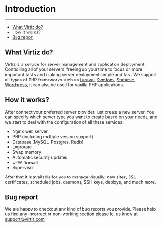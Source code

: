 # Introduction

---

- [What Virtiz do?](#what-virtiz-do)
- [How it works?](#how-it-works)
- [Bug report](#bug-report)

## What Virtiz do?

Virtiz is a service for server management and application deployment. Controlling all of your servers, freeing up your time to focus on more important tasks and making server deployment simple and fast.
We support all types of PHP frameworks such as [Laravel](https://laravel.com), [Symfony](https://symfony.com), [Statamic](https://statamic.dev), [Wordpress](https://wordpress.com), it can also be used for vanilla PHP applications.

## How it works?

After connect your preferred server provider, just create a new server. You can specify which server type you want to create based on your needs, and we start to deal with the configuration of all these services:

- Nginx web server
- PHP (including multiple version support)
- Database (MySQL, Postgres, Redis)
- Logrotate
- Swap memory
- Automatic security updates
- UFW firewall
- Supervisor

After that it is available for you to manage visually: new sites, SSL certificates, scheduled jobs, daemons, SSH keys, deploys, and much more.

## Bug report

We are happy to checkout any kind of bug reports you provide. Please help us find any incorrect or non-working section please let us know at <support@virtiz.com>

